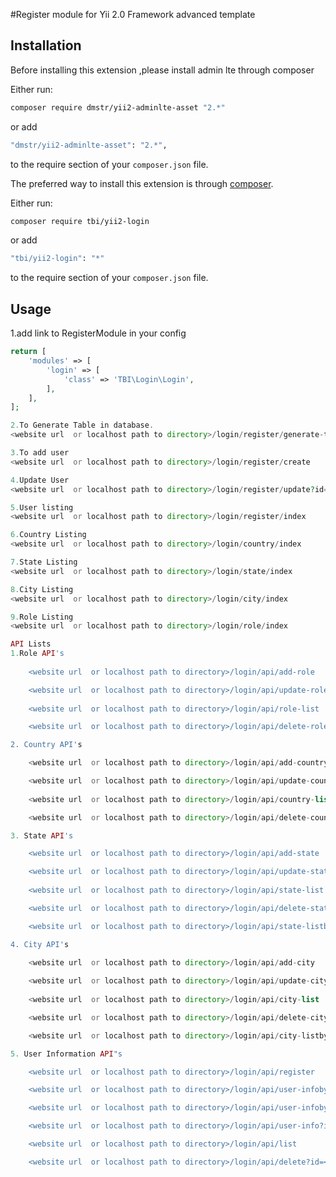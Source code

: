 #Register module for Yii 2.0 Framework advanced template

## Installation

Before installing this extension ,please install admin lte through composer

Either run:

```bash
composer require dmstr/yii2-adminlte-asset "2.*"
```

or add

```bash
"dmstr/yii2-adminlte-asset": "2.*",
```

to the require section of your `composer.json` file.


The preferred way to install this extension is through [composer](http://getcomposer.org/download/).

Either run:

```bash
composer require tbi/yii2-login
```

or add

```bash
"tbi/yii2-login": "*"
```

to the require section of your `composer.json` file.

Usage
-----

1.add link to RegisterModule in your config

```php
return [
    'modules' => [
        'login' => [
            'class' => 'TBI\Login\Login',
        ],
    ],
]; 
```
```php
2.To Generate Table in database.
<website url  or localhost path to directory>/login/register/generate-table

3.To add user
<website url  or localhost path to directory>/login/register/create

4.Update User
<website url  or localhost path to directory>/login/register/update?id=<:id>

5.User listing
<website url  or localhost path to directory>/login/register/index

6.Country Listing
<website url  or localhost path to directory>/login/country/index

7.State Listing
<website url  or localhost path to directory>/login/state/index

8.City Listing
<website url  or localhost path to directory>/login/city/index

9.Role Listing
<website url  or localhost path to directory>/login/role/index
```

```php
API Lists
1.Role API's 
   
    <website url  or localhost path to directory>/login/api/add-role

    <website url  or localhost path to directory>/login/api/update-role?id=<:id>
 
    <website url  or localhost path to directory>/login/api/role-list

    <website url  or localhost path to directory>/login/api/delete-role?id=<:id>

2. Country API's  

    <website url  or localhost path to directory>/login/api/add-country

    <website url  or localhost path to directory>/login/api/update-country?id=<:id>
 
    <website url  or localhost path to directory>/login/api/country-list

    <website url  or localhost path to directory>/login/api/delete-country?id=<:id>

3. State API's

    <website url  or localhost path to directory>/login/api/add-state

    <website url  or localhost path to directory>/login/api/update-state?id=<:id>
 
    <website url  or localhost path to directory>/login/api/state-list

    <website url  or localhost path to directory>/login/api/delete-state?id=<:id>

    <website url  or localhost path to directory>/login/api/state-listbycountry?id=<:id>

4. City API's
    
    <website url  or localhost path to directory>/login/api/add-city

    <website url  or localhost path to directory>/login/api/update-city?id=<:id>
 
    <website url  or localhost path to directory>/login/api/city-list

    <website url  or localhost path to directory>/login/api/delete-city?id=<:id>

    <website url  or localhost path to directory>/login/api/city-listbycountry?id=<:id>

5. User Information API"s

    <website url  or localhost path to directory>/login/api/register

    <website url  or localhost path to directory>/login/api/user-infobystatus?id=<:id>

    <website url  or localhost path to directory>/login/api/user-infobyrole?id=<:id>

    <website url  or localhost path to directory>/login/api/user-info?id=<:id>

    <website url  or localhost path to directory>/login/api/list

    <website url  or localhost path to directory>/login/api/delete?id=<:id>
```
